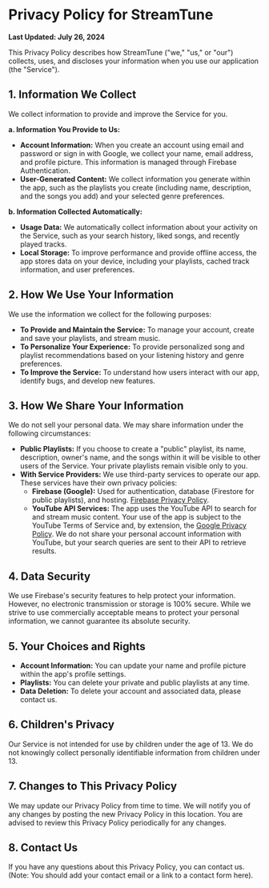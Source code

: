# Privacy Policy for StreamTune

**Last Updated: July 26, 2024**

This Privacy Policy describes how StreamTune ("we," "us," or "our") collects, uses, and discloses your information when you use our application (the "Service").

## 1. Information We Collect

We collect information to provide and improve the Service for you.

**a. Information You Provide to Us:**

*   **Account Information:** When you create an account using email and password or sign in with Google, we collect your name, email address, and profile picture. This information is managed through Firebase Authentication.
*   **User-Generated Content:** We collect information you generate within the app, such as the playlists you create (including name, description, and the songs you add) and your selected genre preferences.

**b. Information Collected Automatically:**

*   **Usage Data:** We automatically collect information about your activity on the Service, such as your search history, liked songs, and recently played tracks.
*   **Local Storage:** To improve performance and provide offline access, the app stores data on your device, including your playlists, cached track information, and user preferences.

## 2. How We Use Your Information

We use the information we collect for the following purposes:

*   **To Provide and Maintain the Service:** To manage your account, create and save your playlists, and stream music.
*   **To Personalize Your Experience:** To provide personalized song and playlist recommendations based on your listening history and genre preferences.
*   **To Improve the Service:** To understand how users interact with our app, identify bugs, and develop new features.

## 3. How We Share Your Information

We do not sell your personal data. We may share information under the following circumstances:

*   **Public Playlists:** If you choose to create a "public" playlist, its name, description, owner's name, and the songs within it will be visible to other users of the Service. Your private playlists remain visible only to you.
*   **With Service Providers:** We use third-party services to operate our app. These services have their own privacy policies:
    *   **Firebase (Google):** Used for authentication, database (Firestore for public playlists), and hosting. [Firebase Privacy Policy](https://firebase.google.com/support/privacy).
    *   **YouTube API Services:** The app uses the YouTube API to search for and stream music content. Your use of the app is subject to the YouTube Terms of Service and, by extension, the [Google Privacy Policy](https://policies.google.com/privacy). We do not share your personal account information with YouTube, but your search queries are sent to their API to retrieve results.

## 4. Data Security

We use Firebase's security features to help protect your information. However, no electronic transmission or storage is 100% secure. While we strive to use commercially acceptable means to protect your personal information, we cannot guarantee its absolute security.

## 5. Your Choices and Rights

*   **Account Information:** You can update your name and profile picture within the app's profile settings.
*   **Playlists:** You can delete your private and public playlists at any time.
*   **Data Deletion:** To delete your account and associated data, please contact us.

## 6. Children's Privacy

Our Service is not intended for use by children under the age of 13. We do not knowingly collect personally identifiable information from children under 13.

## 7. Changes to This Privacy Policy

We may update our Privacy Policy from time to time. We will notify you of any changes by posting the new Privacy Policy in this location. You are advised to review this Privacy Policy periodically for any changes.

## 8. Contact Us

If you have any questions about this Privacy Policy, you can contact us.
(Note: You should add your contact email or a link to a contact form here).
